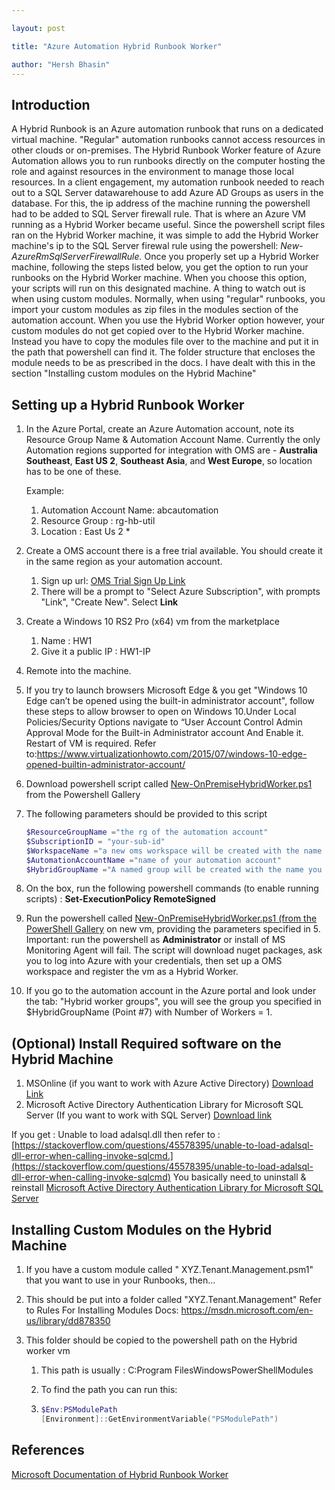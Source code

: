 ```yaml
---

layout: post

title: "Azure Automation Hybrid Runbook Worker"

author: "Hersh Bhasin"
---
```


##  Introduction

A Hybrid Runbook is an Azure automation runbook that runs on a dedicated virtual machine. "Regular" automation runbooks cannot access resources in other clouds or on-premises. The Hybrid Runbook Worker feature of Azure Automation allows you to run runbooks directly on the computer hosting the role and against resources in the environment to manage those local resources. In a client engagement, my automation runbook needed to reach out to a SQL Server datawarehouse to add Azure AD Groups as users in the database. For this, the ip address of the machine running the powershell had to be added to SQL Server firewall rule. That is where an Azure VM  running as a Hybrid Worker became useful. Since the powershell script files ran on the Hybrid Worker machine,  it was simple to add the Hybrid Worker machine's ip  to the SQL Server firewal rule using the  powershell: *New-AzureRmSqlServerFirewallRule.* Once you properly set up a Hybrid Worker machine, following the steps listed below, you get the option to run your runbooks on the Hybrid Worker machine.  When you choose this option, your scripts will run on this designated machine. A thing to watch out is when using custom modules. Normally, when using "regular" runbooks, you import your custom modules as zip files in the modules section of the automation account. When you use the Hybrid Worker option however, your custom modules do not get copied over to the Hybrid Worker machine. Instead you have to copy the modules file over to the machine and put it in the path that powershell can find it. The folder structure that encloses the module needs to be as prescribed in the docs. I have dealt with this in the section "Installing custom modules on the Hybrid Machine"  

##  Setting up a Hybrid Runbook Worker

1. In the Azure Portal, create an Azure Automation account, note its Resource Group Name & Automation Account Name. Currently the only Automation regions supported for integration with OMS are - **Australia Southeast**, **East US 2**, **Southeast Asia**, and **West Europe**, so location has to be one of these.

   Example:

   1. Automation Account Name: abcautomation
   2. Resource Group : rg-hb-util
   3. Location : East Us 2 *

2. Create a OMS account there is a free trial available. You should create it in the same region as your automation account.

   1. Sign up url: [OMS Trial Sign Up Link](https://www.microsoft.com/en-us/cloud-platform/operations-management-suite-trial)
   2. There will be a prompt to "Select Azure Subscription", with prompts "Link", "Create New". Select **Link**

3. Create a Windows 10 RS2 Pro (x64) vm from the marketplace

   1. Name : HW1
   2. Give it a public IP : HW1-IP

4. Remote into the machine.

5. If you try to launch browsers Microsoft Edge & you get "Windows 10 Edge can’t be opened using the built-in administrator account", follow these steps to allow browser to open on Windows 10.Under Local Policies/Security Options navigate to “User Account Control Admin Approval Mode for the Built-in Administrator account And Enable it. Restart of VM is required. Refer to:https://www.virtualizationhowto.com/2015/07/windows-10-edge-opened-builtin-administrator-account/

6. Download powershell script called [New-OnPremiseHybridWorker.ps1](https://www.powershellgallery.com/packages/New-OnPremiseHybridWorker/1.0/Content/New-OnPremiseHybridWorker.ps1) from the Powershell Gallery

7. The following parameters should be provided to this script

   ```powershell
   $ResourceGroupName ="the rg of the automation account"
   $SubscriptionID = "your-sub-id"
   $WorkspaceName ="a new oms workspace will be created with the name you provide here. It should be unique to your account i.e. a workspace with this name should not already exist."
   $AutomationAccountName ="name of your automation account"
   $HybridGroupName ="A named group will be created with the name you provide i.g. Tenant-Provisioning"
   ```

8.  On the box, run the following powershell commands (to enable running scripts) : **Set-ExecutionPolicy RemoteSigned**

9.  Run the powershell called [New-OnPremiseHybridWorker.ps1 (from the PowerShell  Gallery](https://www.powershellgallery.com/packages/New-OnPremiseHybridWorker/1.0/Content/New-OnPremiseHybridWorker.ps1) on new vm, providing the parameters specified in 5. Important: run the powershell as **Administrator** or install of MS   Monitoring Agent will fail. The script will download nuget packages, ask you to log into Azure with your credentials, then set up a OMS workspace and register the vm as a Hybrid   Worker.

10. If you go to the automation account in the Azure portal and look under the tab: "Hybrid worker groups", you will see the group you specified in $HybridGroupName (Point #7)  with Number   of Workers = 1.

## (Optional) Install Required software on the Hybrid Machine

1. MSOnline (if you want to work with Azure Active Directory) [Download Link](http://connect.microsoft.com/site1164/Downloads/DownloadDetails.aspx?DownloadID=59185)
2. Microsoft Active Directory Authentication Library for Microsoft SQL Server (If you want to work with SQL Server) [Download link](https://www.microsoft.com/en-us/download/confirmation.aspx?id=48742)

If you get : Unable to load adalsql.dll then refer to : [https://stackoverflow.com/questions/45578395/unable-to-load-adalsql-dll-error-when-calling-invoke-sqlcmd.](https://stackoverflow.com/questions/45578395/unable-to-load-adalsql-dll-error-when-calling-invoke-sqlcmd) You basically need[ ](https://stackoverflow.com/questions/45578395/unable-to-load-adalsql-dll-error-when-calling-invoke-sqlcmd)to uninstall & reinstall  [Microsoft Active Directory Authentication Library for Microsoft SQL Server](https://www.microsoft.com/en-us/download/confirmation.aspx?id=48742) [ ](https://stackoverflow.com/questions/45578395/unable-to-load-adalsql-dll-error-when-calling-invoke-sqlcmd)

## Installing  Custom Modules on the Hybrid Machine

1. If you have a  custom module called " XYZ.Tenant.Management.psm1" that you want to use in your Runbooks, then...

2. This should be put into a folder called "XYZ.Tenant.Management" Refer to Rules For Installing Modules Docs: <https://msdn.microsoft.com/en-us/library/dd878350>

3. This folder should be copied to the powershell path on the Hybrid worker vm

   1. This path is usually : C:Program FilesWindowsPowerShellModules

   2. To find the path you can run this:

   3. ```powershell
      $Env:PSModulePath
      [Environment]::GetEnvironmentVariable("PSModulePath")
      ```

 

## References

[Microsoft Documentation of Hybrid Runbook Worker](https://docs.microsoft.com/en-us/azure/automation/automation-hybrid-runbook-worker)